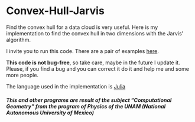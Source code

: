 # Convex-Hull-Jarvis
Find the convex hull for a data cloud is very useful. Here is my implementation to find the convex hull in two dimensions with the Jarvis' algorithm. 

I invite you to run this code. There are a pair of examples [here](https://github.com/UlisesRayon/Convex-Hull-Jarvis/blob/master/examples.ipynb). 

__This code is not bug-free__, so take care, maybe in the future I update it.
Please, if you find a bug and you can correct it do it and help me and some more people. 

The language used in the implementation is [Julia](https://julialang.org/)

##### This and other programs are result of the subject "Computational Geometry" from the program of Physics of the UNAM (National Autonomous University of Mexico)
